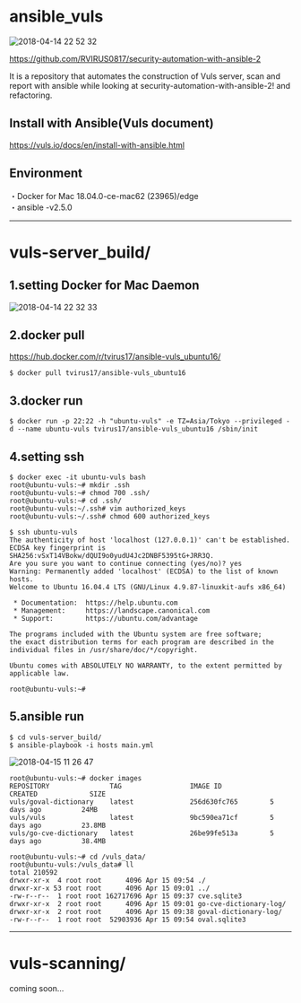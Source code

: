 # ansible_vuls

![2018-04-14 22 52 32](https://user-images.githubusercontent.com/5633085/38768987-911d2756-4036-11e8-8765-c3ae0afde3e1.jpg)

https://github.com/RVIRUS0817/security-automation-with-ansible-2  

It is a repository that automates the construction of Vuls server, scan and report with ansible while looking at security-automation-with-ansible-2! and refactoring.  

## Install with Ansible(Vuls document)  

https://vuls.io/docs/en/install-with-ansible.html

## Environment

・Docker for Mac 18.04.0-ce-mac62 (23965)/edge  
・ansible -v2.5.0  

---

# vuls-server_build/  

## 1.setting Docker for Mac Daemon

![2018-04-14 22 32 33](https://user-images.githubusercontent.com/5633085/38768794-dea64082-4033-11e8-9b91-f9da82d8e893.jpg)


## 2.docker pull 

https://hub.docker.com/r/tvirus17/ansible-vuls_ubuntu16/

```
$ docker pull tvirus17/ansible-vuls_ubuntu16
```

## 3.docker run

```
$ docker run -p 22:22 -h "ubuntu-vuls" -e TZ=Asia/Tokyo --privileged -d --name ubuntu-vuls tvirus17/ansible-vuls_ubuntu16 /sbin/init
```

## 4.setting ssh

```
$ docker exec -it ubuntu-vuls bash
root@ubuntu-vuls:~# mkdir .ssh
root@ubuntu-vuls:~# chmod 700 .ssh/
root@ubuntu-vuls:~# cd .ssh/
root@ubuntu-vuls:~/.ssh# vim authorized_keys
root@ubuntu-vuls:~/.ssh# chmod 600 authorized_keys

$ ssh ubuntu-vuls
The authenticity of host 'localhost (127.0.0.1)' can't be established.
ECDSA key fingerprint is SHA256:vSxT14VBokw/dQUI9o0yudU4Jc2DNBF5395tG+JRR3Q.
Are you sure you want to continue connecting (yes/no)? yes
Warning: Permanently added 'localhost' (ECDSA) to the list of known hosts.
Welcome to Ubuntu 16.04.4 LTS (GNU/Linux 4.9.87-linuxkit-aufs x86_64)

 * Documentation:  https://help.ubuntu.com
 * Management:     https://landscape.canonical.com
 * Support:        https://ubuntu.com/advantage

The programs included with the Ubuntu system are free software;
the exact distribution terms for each program are described in the
individual files in /usr/share/doc/*/copyright.

Ubuntu comes with ABSOLUTELY NO WARRANTY, to the extent permitted by
applicable law.

root@ubuntu-vuls:~# 

```

## 5.ansible run

```
$ cd vuls-server_build/  
$ ansible-playbook -i hosts main.yml
```
![2018-04-15 11 26 47](https://user-images.githubusercontent.com/5633085/38774273-efca4216-409f-11e8-997b-c446f0ee45e6.jpg)

```
root@ubuntu-vuls:~# docker images
REPOSITORY               TAG                 IMAGE ID            CREATED             SIZE
vuls/goval-dictionary    latest              256d630fc765        5 days ago          24MB
vuls/vuls                latest              9bc590ea71cf        5 days ago          23.8MB
vuls/go-cve-dictionary   latest              26be99fe513a        5 days ago          38.4MB

root@ubuntu-vuls:~# cd /vuls_data/
root@ubuntu-vuls:/vuls_data# ll
total 210592
drwxr-xr-x  4 root root      4096 Apr 15 09:54 ./
drwxr-xr-x 53 root root      4096 Apr 15 09:01 ../
-rw-r--r--  1 root root 162717696 Apr 15 09:37 cve.sqlite3
drwxr-xr-x  2 root root      4096 Apr 15 09:01 go-cve-dictionary-log/
drwxr-xr-x  2 root root      4096 Apr 15 09:38 goval-dictionary-log/
-rw-r--r--  1 root root  52903936 Apr 15 09:54 oval.sqlite3

```

-----

# vuls-scanning/  

coming soon...

